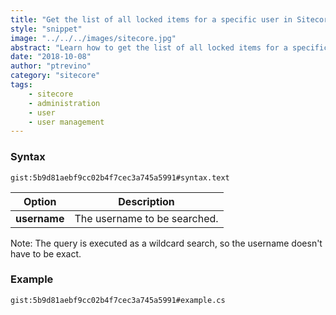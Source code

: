 ```yaml
---
title: "Get the list of all locked items for a specific user in Sitecore."
style: "snippet"
image: "../../../images/sitecore.jpg"
abstract: "Learn how to get the list of all locked items for a specific user in Sitecore using a fast query."
date: "2018-10-08"
author: "ptrevino"
category: "sitecore"
tags:
    - sitecore
    - administration
    - user
    - user management    
---
```


<!-- start:abstract -->

### Syntax

`gist:5b9d81aebf9cc02b4f7cec3a745a5991#syntax.text`

| Option       | Description                    |
| ------------ | ------------------------------ |
| **username** | The username to be searched.   |  

Note: The query is executed as a wildcard search, so the username doesn't have to be exact.

<!-- end:abstract -->  

### Example

`gist:5b9d81aebf9cc02b4f7cec3a745a5991#example.cs`

